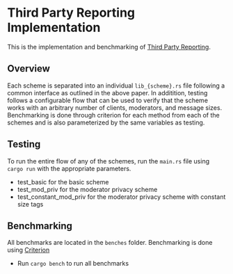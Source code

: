 # Third Party Reporting Implementation
This is the implementation and benchmarking of [Third Party Reporting](https://github.com/SabaEskandarian/ThirdPartyReporting).

## Overview
Each scheme is separated into an individual `lib_{scheme}.rs` file following a common interface as outlined in the above paper. In additition, testing follows a configurable flow that can be used to verify that the scheme works with an arbitrary number of clients, moderators, and message sizes. Benchmarking is done through criterion for each method from each of the schemes and is also parameterized by the same variables as testing. 

## Testing
To run the entire flow of any of the schemes, run the `main.rs` file using `cargo run` with the appropriate parameters.
- test_basic for the basic scheme
- test_mod_priv for the moderator privacy scheme
- test_constant_mod_priv for the moderator privacy scheme with constant size tags

## Benchmarking
All benchmarks are located in the `benches` folder. Benchmarking is done using [Criterion](https://github.com/bheisler/criterion.rs)
- Run `cargo bench` to run all benchmarks
